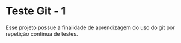 # Teste Git - 1

Esse projeto possue a finalidade de aprendizagem do uso do git por repetição continua de testes.